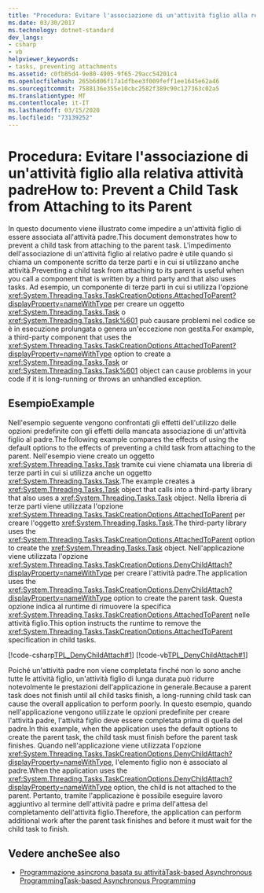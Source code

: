 ```yaml
---
title: "Procedura: Evitare l'associazione di un'attività figlio alla relativa attività padre"
ms.date: 03/30/2017
ms.technology: dotnet-standard
dev_langs:
- csharp
- vb
helpviewer_keywords:
- tasks, preventing attachments
ms.assetid: c0fb85d4-9e80-4905-9f65-29acc54201c4
ms.openlocfilehash: 265b6d06f17a1dfbee3f009feff1ee1645e62a46
ms.sourcegitcommit: 7588136e355e10cbc2582f389c90c127363c02a5
ms.translationtype: MT
ms.contentlocale: it-IT
ms.lasthandoff: 03/15/2020
ms.locfileid: "73139252"
---
```

# <a name="how-to-prevent-a-child-task-from-attaching-to-its-parent"></a><span data-ttu-id="f6290-102">Procedura: Evitare l'associazione di un'attività figlio alla relativa attività padre</span><span class="sxs-lookup"><span data-stu-id="f6290-102">How to: Prevent a Child Task from Attaching to its Parent</span></span>
<span data-ttu-id="f6290-103">In questo documento viene illustrato come impedire a un'attività figlio di essere associata all'attività padre.</span><span class="sxs-lookup"><span data-stu-id="f6290-103">This document demonstrates how to prevent a child task from attaching to the parent task.</span></span> <span data-ttu-id="f6290-104">L'impedimento dell'associazione di un'attività figlio al relativo padre è utile quando si chiama un componente scritto da terze parti e in cui si utilizzano anche attività.</span><span class="sxs-lookup"><span data-stu-id="f6290-104">Preventing a child task from attaching to its parent is useful when you call a component that is written by a third party and that also uses tasks.</span></span> <span data-ttu-id="f6290-105">Ad esempio, un componente di terze parti in cui si utilizza l'opzione <xref:System.Threading.Tasks.TaskCreationOptions.AttachedToParent?displayProperty=nameWithType> per creare un oggetto <xref:System.Threading.Tasks.Task> o <xref:System.Threading.Tasks.Task%601> può causare problemi nel codice se è in esecuzione prolungata o genera un'eccezione non gestita.</span><span class="sxs-lookup"><span data-stu-id="f6290-105">For example, a third-party component that uses the <xref:System.Threading.Tasks.TaskCreationOptions.AttachedToParent?displayProperty=nameWithType> option to create a <xref:System.Threading.Tasks.Task> or <xref:System.Threading.Tasks.Task%601> object can cause problems in your code if it is long-running or throws an unhandled exception.</span></span>  
  
## <a name="example"></a><span data-ttu-id="f6290-106">Esempio</span><span class="sxs-lookup"><span data-stu-id="f6290-106">Example</span></span>  
 <span data-ttu-id="f6290-107">Nell'esempio seguente vengono confrontati gli effetti dell'utilizzo delle opzioni predefinite con gli effetti della mancata associazione di un'attività figlio al padre.</span><span class="sxs-lookup"><span data-stu-id="f6290-107">The following example compares the effects of using the default options to the effects of preventing a child task from attaching to the parent.</span></span> <span data-ttu-id="f6290-108">Nell'esempio viene creato un oggetto <xref:System.Threading.Tasks.Task> tramite cui viene chiamata una libreria di terze parti in cui si utilizza anche un oggetto <xref:System.Threading.Tasks.Task>.</span><span class="sxs-lookup"><span data-stu-id="f6290-108">The example creates a <xref:System.Threading.Tasks.Task> object that calls into a third-party library that also uses a <xref:System.Threading.Tasks.Task> object.</span></span> <span data-ttu-id="f6290-109">Nella libreria di terze parti viene utilizzata l'opzione <xref:System.Threading.Tasks.TaskCreationOptions.AttachedToParent> per creare l'oggetto <xref:System.Threading.Tasks.Task>.</span><span class="sxs-lookup"><span data-stu-id="f6290-109">The third-party library uses the <xref:System.Threading.Tasks.TaskCreationOptions.AttachedToParent> option to create the <xref:System.Threading.Tasks.Task> object.</span></span> <span data-ttu-id="f6290-110">Nell'applicazione viene utilizzata l'opzione <xref:System.Threading.Tasks.TaskCreationOptions.DenyChildAttach?displayProperty=nameWithType> per creare l'attività padre.</span><span class="sxs-lookup"><span data-stu-id="f6290-110">The application uses the <xref:System.Threading.Tasks.TaskCreationOptions.DenyChildAttach?displayProperty=nameWithType> option to create the parent task.</span></span> <span data-ttu-id="f6290-111">Questa opzione indica al runtime di rimuovere la specifica <xref:System.Threading.Tasks.TaskCreationOptions.AttachedToParent> nelle attività figlio.</span><span class="sxs-lookup"><span data-stu-id="f6290-111">This option instructs the runtime to remove the <xref:System.Threading.Tasks.TaskCreationOptions.AttachedToParent> specification in child tasks.</span></span>  
  
 [!code-csharp[TPL_DenyChildAttach#1](../../../samples/snippets/csharp/VS_Snippets_Misc/tpl_denychildattach/cs/denychildattach.cs#1)]
 [!code-vb[TPL_DenyChildAttach#1](../../../samples/snippets/visualbasic/VS_Snippets_Misc/tpl_denychildattach/vb/denychildattach.vb#1)]  
  
 <span data-ttu-id="f6290-112">Poiché un'attività padre non viene completata finché non lo sono anche tutte le attività figlio, un'attività figlio di lunga durata può ridurre notevolmente le prestazioni dell'applicazione in generale.</span><span class="sxs-lookup"><span data-stu-id="f6290-112">Because a parent task does not finish until all child tasks finish, a long-running child task can cause the overall application to perform poorly.</span></span> <span data-ttu-id="f6290-113">In questo esempio, quando nell'applicazione vengono utilizzate le opzioni predefinite per creare l'attività padre, l'attività figlio deve essere completata prima di quella del padre.</span><span class="sxs-lookup"><span data-stu-id="f6290-113">In this example, when the application uses the default options to create the parent task, the child task must finish before the parent task finishes.</span></span> <span data-ttu-id="f6290-114">Quando nell'applicazione viene utilizzata l'opzione <xref:System.Threading.Tasks.TaskCreationOptions.DenyChildAttach?displayProperty=nameWithType>, l'elemento figlio non è associato al padre.</span><span class="sxs-lookup"><span data-stu-id="f6290-114">When the application uses the <xref:System.Threading.Tasks.TaskCreationOptions.DenyChildAttach?displayProperty=nameWithType> option, the child is not attached to the parent.</span></span> <span data-ttu-id="f6290-115">Pertanto, tramite l'applicazione è possibile eseguire lavoro aggiuntivo al termine dell'attività padre e prima dell'attesa del completamento dell'attività figlio.</span><span class="sxs-lookup"><span data-stu-id="f6290-115">Therefore, the application can perform additional work after the parent task finishes and before it must wait for the child task to finish.</span></span>  
  
## <a name="see-also"></a><span data-ttu-id="f6290-116">Vedere anche</span><span class="sxs-lookup"><span data-stu-id="f6290-116">See also</span></span>

- [<span data-ttu-id="f6290-117">Programmazione asincrona basata su attivitàTask-based Asynchronous Programming</span><span class="sxs-lookup"><span data-stu-id="f6290-117">Task-based Asynchronous Programming</span></span>](../../../docs/standard/parallel-programming/task-based-asynchronous-programming.md)
